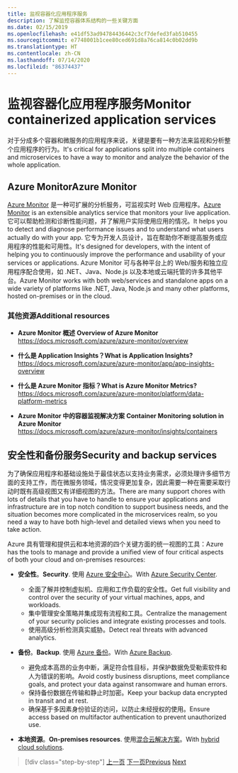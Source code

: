 ```yaml
---
title: 监视容器化应用程序服务
description: 了解监控容器体系结构的一些关键方面
ms.date: 02/15/2019
ms.openlocfilehash: e41df53ad94784436442c3cf7defed3fab510455
ms.sourcegitcommit: e7748001b1cee80ced691d8a76ca814c0b02dd9b
ms.translationtype: HT
ms.contentlocale: zh-CN
ms.lasthandoff: 07/14/2020
ms.locfileid: "86374437"
---
```

# <a name="monitor-containerized-application-services"></a><span data-ttu-id="7927a-103">监视容器化应用程序服务</span><span class="sxs-lookup"><span data-stu-id="7927a-103">Monitor containerized application services</span></span>

<span data-ttu-id="7927a-104">对于分成多个容器和微服务的应用程序来说，关键是要有一种方法来监视和分析整个应用程序的行为。</span><span class="sxs-lookup"><span data-stu-id="7927a-104">It's critical for applications split into multiple containers and microservices to have a way to monitor and analyze the behavior of the whole application.</span></span>

## <a name="azure-monitor"></a><span data-ttu-id="7927a-105">Azure Monitor</span><span class="sxs-lookup"><span data-stu-id="7927a-105">Azure Monitor</span></span>

<span data-ttu-id="7927a-106">[Azure Monitor](https://azure.microsoft.com/services/monitor/) 是一种可扩展的分析服务，可监视实时 Web 应用程序。</span><span class="sxs-lookup"><span data-stu-id="7927a-106">[Azure Monitor](https://azure.microsoft.com/services/monitor/) is an extensible analytics service that monitors your live application.</span></span> <span data-ttu-id="7927a-107">它可以帮助检测和诊断性能问题，并了解用户实际使用应用的情况。</span><span class="sxs-lookup"><span data-stu-id="7927a-107">It helps you to detect and diagnose performance issues and to understand what users actually do with your app.</span></span> <span data-ttu-id="7927a-108">它专为开发人员设计，旨在帮助你不断提高服务或应用程序的性能和可用性。</span><span class="sxs-lookup"><span data-stu-id="7927a-108">It's designed for developers, with the intent of helping you to continuously improve the performance and usability of your services or applications.</span></span> <span data-ttu-id="7927a-109">Azure Monitor 可与各种平台上的 Web/服务和独立应用程序配合使用，如 .NET、Java、Node.js 以及本地或云端托管的许多其他平台。</span><span class="sxs-lookup"><span data-stu-id="7927a-109">Azure Monitor works with both web/services and standalone apps on a wide variety of platforms like .NET, Java, Node.js and many other platforms, hosted on-premises or in the cloud.</span></span>

### <a name="additional-resources"></a><span data-ttu-id="7927a-110">其他资源</span><span class="sxs-lookup"><span data-stu-id="7927a-110">Additional resources</span></span>

- <span data-ttu-id="7927a-111">**Azure Monitor 概述** </span><span class="sxs-lookup"><span data-stu-id="7927a-111">**Overview of Azure Monitor** </span></span>\
  <https://docs.microsoft.com/azure/azure-monitor/overview>

- <span data-ttu-id="7927a-112">**什么是 Application Insights？**</span><span class="sxs-lookup"><span data-stu-id="7927a-112">**What is Application Insights?**</span></span> \
  <https://docs.microsoft.com/azure/azure-monitor/app/app-insights-overview>

- <span data-ttu-id="7927a-113">**什么是 Azure Monitor 指标？**</span><span class="sxs-lookup"><span data-stu-id="7927a-113">**What is Azure Monitor Metrics?**</span></span> \
  <https://docs.microsoft.com/azure/azure-monitor/platform/data-platform-metrics>

- <span data-ttu-id="7927a-114">**Azure Monitor 中的容器监视解决方案** </span><span class="sxs-lookup"><span data-stu-id="7927a-114">**Container Monitoring solution in Azure Monitor** </span></span>\
  <https://docs.microsoft.com/azure/azure-monitor/insights/containers>

## <a name="security-and-backup-services"></a><span data-ttu-id="7927a-115">安全性和备份服务</span><span class="sxs-lookup"><span data-stu-id="7927a-115">Security and backup services</span></span>

<span data-ttu-id="7927a-116">为了确保应用程序和基础设施处于最佳状态以支持业务需求，必须处理许多细节方面的支持工作，而在微服务领域，情况变得更加复杂，因此需要一种在需要采取行动时既有高级视图又有详细视图的方法。</span><span class="sxs-lookup"><span data-stu-id="7927a-116">There are many support chores with lots of details that you have to handle to ensure your applications and infrastructure are in top notch condition to support business needs, and the situation becomes more complicated in the microservices realm, so you need a way to have both high-level and detailed views when you need to take action.</span></span>

<span data-ttu-id="7927a-117">Azure 具有管理和提供云和本地资源的四个关键方面的统一视图的工具：</span><span class="sxs-lookup"><span data-stu-id="7927a-117">Azure has the tools to manage and provide a unified view of four critical aspects of both your cloud and on-premises resources:</span></span>

- <span data-ttu-id="7927a-118">**安全性**。</span><span class="sxs-lookup"><span data-stu-id="7927a-118">**Security**.</span></span> <span data-ttu-id="7927a-119">使用 [Azure 安全中心](https://azure.microsoft.com/services/security-center/)。</span><span class="sxs-lookup"><span data-stu-id="7927a-119">With [Azure Security Center](https://azure.microsoft.com/services/security-center/).</span></span>
  - <span data-ttu-id="7927a-120">全面了解并控制虚拟机、应用和工作负载的安全性。</span><span class="sxs-lookup"><span data-stu-id="7927a-120">Get full visibility and control over the security of your virtual machines, apps, and workloads.</span></span>
  - <span data-ttu-id="7927a-121">集中管理安全策略并集成现有流程和工具。</span><span class="sxs-lookup"><span data-stu-id="7927a-121">Centralize the management of your security policies and integrate existing processes and tools.</span></span>
  - <span data-ttu-id="7927a-122">使用高级分析检测真实威胁。</span><span class="sxs-lookup"><span data-stu-id="7927a-122">Detect real threats with advanced analytics.</span></span>

- <span data-ttu-id="7927a-123">**备份**。</span><span class="sxs-lookup"><span data-stu-id="7927a-123">**Backup**.</span></span> <span data-ttu-id="7927a-124">使用 [Azure 备份](https://azure.microsoft.com/services/backup/)。</span><span class="sxs-lookup"><span data-stu-id="7927a-124">With [Azure Backup](https://azure.microsoft.com/services/backup/).</span></span>
  - <span data-ttu-id="7927a-125">避免成本高昂的业务中断，满足符合性目标，并保护数据免受勒索软件和人为错误的影响。</span><span class="sxs-lookup"><span data-stu-id="7927a-125">Avoid costly business disruptions, meet compliance goals, and protect your data against ransomware and human errors.</span></span>
  - <span data-ttu-id="7927a-126">保持备份数据在传输和静止时加密。</span><span class="sxs-lookup"><span data-stu-id="7927a-126">Keep your backup data encrypted in transit and at rest.</span></span>
  - <span data-ttu-id="7927a-127">确保基于多因素身份验证的访问，以防止未经授权的使用。</span><span class="sxs-lookup"><span data-stu-id="7927a-127">Ensure access based on multifactor authentication to prevent unauthorized use.</span></span>

- <span data-ttu-id="7927a-128">**本地资源**。</span><span class="sxs-lookup"><span data-stu-id="7927a-128">**On-premises resources**.</span></span> <span data-ttu-id="7927a-129">使用[混合云解决方案](https://azure.microsoft.com/solutions/hybrid-cloud-app/)。</span><span class="sxs-lookup"><span data-stu-id="7927a-129">With [hybrid cloud solutions](https://azure.microsoft.com/solutions/hybrid-cloud-app/).</span></span>

>[!div class="step-by-step"]
><span data-ttu-id="7927a-130">[上一页](manage-production-docker-environments.md)
>[下一页](../key-takeaways/index.md)</span><span class="sxs-lookup"><span data-stu-id="7927a-130">[Previous](manage-production-docker-environments.md)
[Next](../key-takeaways/index.md)</span></span>
